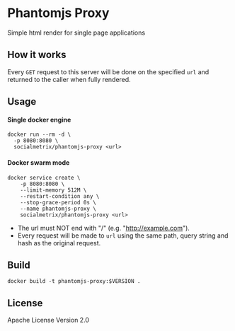 # Phantomjs Proxy
Simple html render for single page applications

## How it works
Every `GET` request to this server will be done on the specified `url` and returned to the caller when fully rendered.

## Usage

#### Single docker engine
```
docker run --rm -d \
  -p 8080:8080 \
  socialmetrix/phantomjs-proxy <url>
```

#### Docker swarm mode
```
docker service create \
    -p 8080:8080 \
    --limit-memory 512M \
    --restart-condition any \
    --stop-grace-period 0s \
    --name phantomjs-proxy \
    socialmetrix/phantomjs-proxy <url>
```

- The url must NOT end with "/" (e.g. "http://example.com").
- Every request will be made to `url` using the same path, query string and hash as the original request.

## Build
```
docker build -t phantomjs-proxy:$VERSION .
```

## License
Apache License Version 2.0
